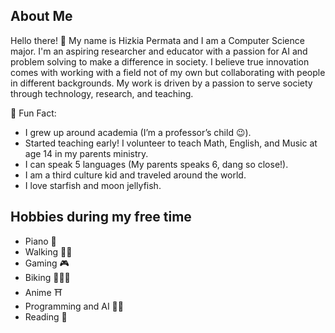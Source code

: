 ## About Me  
Hello there! 👋 My name is Hizkia Permata and I am a Computer Science major. I'm an aspiring researcher and educator with a 
passion for AI and problem solving to make a difference in society. I believe true innovation comes with working with a field 
not of my own but collaborating with people in different backgrounds. My work is driven by a passion to serve society through 
technology, research, and teaching. 

🎯 Fun Fact:
- I grew up around academia (I’m a professor’s child 😉).
- Started teaching early! I volunteer to teach Math, English, and Music at age 14 in my parents ministry.
- I can speak 5 languages (My parents speaks 6, dang so close!).
- I am a third culture kid and traveled around the world.
- I love starfish and moon jellyfish.


## Hobbies during my free time
- Piano 🎹
- Walking 🚶‍♂️
- Gaming 🎮
- Biking 🚴🏽‍♂️
- Anime ⛩️
- Programming and AI 👨‍💻
- Reading 📖

